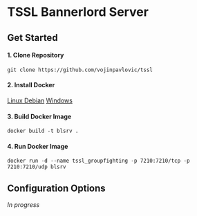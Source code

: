# TSSL Bannerlord Server

## Get Started

#### 1. Clone Repository
`git clone https://github.com/vojinpavlovic/tssl`

#### 2. Install Docker 
[Linux Debian](https://docs.docker.com/engine/install/debian/)
[Windows](https://docs.docker.com/desktop/setup/install/windows-install/) 

#### 3. Build Docker Image
`docker build -t blsrv .`

#### 4. Run Docker Image
`docker run -d --name tssl_groupfighting -p 7210:7210/tcp -p 7210:7210/udp blsrv`

## Configuration Options

*In progress*

